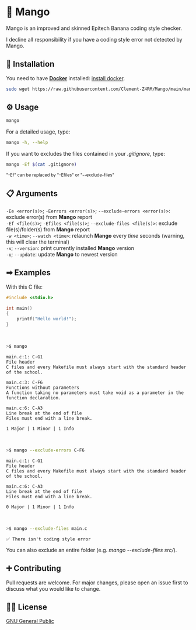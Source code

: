 # 🥭 Mango

Mango is an improved and skinned Epitech Banana coding style checker.

I decline all responsibility if you have a coding style error not detected by Mango.

## 🔧 Installation

You need to have [**Docker**](https://www.docker.com/) installed: [install docker](https://docs.docker.com/engine/install/).
```bash
sudo wget https://raw.githubusercontent.com/Clement-Z4RM/Mango/main/mango.py -O /bin/mango && sudo chmod +x /bin/mango
```

## ⚙ Usage

```bash
mango
```

For a detailed usage, type:
```bash
mango -h, --help
```

If you want to excludes the files contained in your *.gitignore*, type:
```bash
mango -Ef $(cat .gitignore)
```
<sub>"-Ef" can be replaced by "-Efiles" or "--exclude-files"</sub>

## 📋 Arguments

`-Ee <error(s)>`; `-Eerrors <error(s)>`; `--exclude-errors <error(s)>`: exclude error(s) from **Mango** report
<br/>
`-Ef <file(s)>`; `-Efiles <file(s)>`; `--exclude-files <file(s)>`: exclude file(s)/folder(s) from **Mango** report
<br/>
`-w <time>`; `--watch <time>`: relaunch **Mango** every *time* seconds (warning, this will clear the terminal)
<br/>
`-v`; `--version`: print currently installed **Mango** version
<br/>
`-u`; `--update`: update **Mango** to newest version

## ➡ Examples

With this C file:
```c
#include <stdio.h>

int main()
{
    printf("Hello world!");
}
```

<br/>

```bash
>$ mango
```
```
main.c:1: C-G1
File header
C files and every Makefile must always start with the standard header of the school.

main.c:3: C-F6
Functions without parameters
A function taking no parameters must take void as a parameter in the function declaration.

main.c:6: C-A3
Line break at the end of file
Files must end with a line break.

1 Major | 1 Minor | 1 Info
```

<br/>

```bash
>$ mango --exclude-errors C-F6
```
```
main.c:1: C-G1
File header
C files and every Makefile must always start with the standard header of the school.

main.c:6: C-A3
Line break at the end of file
Files must end with a line break.

0 Major | 1 Minor | 1 Info
```

<br/>

```bash
>$ mango --exclude-files main.c
```
```
✅ There isn't coding style error
```
You can also exclude an entire folder (e.g. *mango --exclude-files src/*).

## ➕ Contributing

Pull requests are welcome. For major changes, please open an issue first
to discuss what you would like to change.

## 👨‍⚖️ License

[GNU General Public](https://choosealicense.com/licenses/gpl-3.0/)
